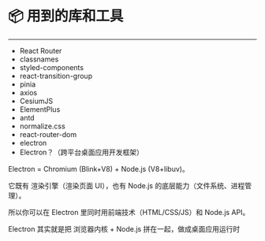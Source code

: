 # 📦 用到的库和工具
---
- React Router
- classnames
- styled-components
- react-transition-group
- pinia
- axios
- CesiumJS
- ElementPlus
- antd
- normalize.css
- react-router-dom
- electron
- Electron？（跨平台桌面应用开发框架）

Electron = Chromium (Blink+V8) + Node.js (V8+libuv)。

它既有 渲染引擎（渲染页面 UI），也有 Node.js 的底层能力（文件系统、进程管理）。

所以你可以在 Electron 里同时用前端技术（HTML/CSS/JS）和 Node.js API。

Electron 其实就是把 浏览器内核 + Node.js 拼在一起，做成桌面应用运行时